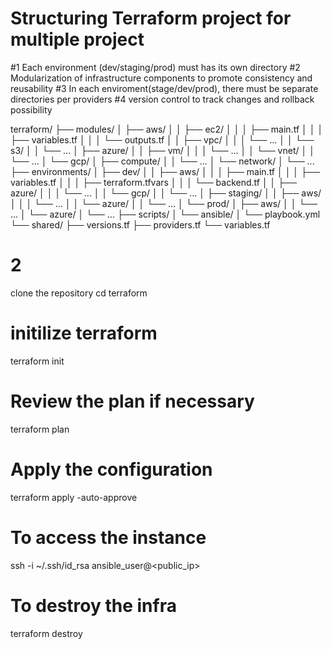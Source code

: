 # Structuring Terraform project for multiple project
#1 Each environment (dev/staging/prod) must has its own directory
#2 Modularization of infrastructure components to promote consistency and reusability
#3 In each enviroment(stage/dev/prod), there must be separate directories per providers
#4 version control to track changes and rollback possibility


terraform/
├── modules/
│   ├── aws/
│   │   ├── ec2/
│   │   │   ├── main.tf
│   │   │   ├── variables.tf
│   │   │   └── outputs.tf
│   │   ├── vpc/
│   │   │   └── ...
│   │   └── s3/
│   │       └── ...
│   ├── azure/
│   │   ├── vm/
│   │   │   └── ...
│   │   └── vnet/
│   │       └── ...
│   └── gcp/
│       ├── compute/
│       │   └── ...
│       └── network/
│           └── ...
├── environments/
│   ├── dev/
│   │   ├── aws/
│   │   │   ├── main.tf
│   │   │   ├── variables.tf
│   │   │   ├── terraform.tfvars
│   │   │   └── backend.tf
│   │   ├── azure/
│   │   │   └── ...
│   │   └── gcp/
│   │       └── ...
│   ├── staging/
│   │   ├── aws/
│   │   │   └── ...
│   │   └── azure/
│   │       └── ...
│   └── prod/
│       ├── aws/
│       │   └── ...
│       └── azure/
│           └── ...
├── scripts/
│   └── ansible/
│       └── playbook.yml
└── shared/
    ├── versions.tf
    ├── providers.tf
    └── variables.tf

# 2
clone the repository
cd terraform

# initilize terraform
terraform init

# Review the plan if necessary
terraform plan

# Apply the configuration
terraform apply -auto-approve

# To access the instance
ssh -i ~/.ssh/id_rsa ansible_user@<public_ip>

# To destroy the infra
terraform destroy